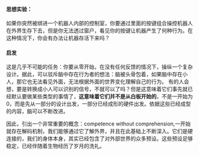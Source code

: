 #### 思想实验：
  如果你突然被绑进一个机器人内部的控制室，你要通过里面的按键组合操控机器人在外界生存下去，但是你无法透过窗户，看见你的按键让机器产生了何种行为。在这种情况下，你会有办法让机器存活下来吗？
#### 启发
  这是几乎不可能的任务：你要从零开始，在没有任何反馈的情况下，操纵一个复杂设计。据此，可以驳斥脑中存在行为者的想法：脑被头骨包着，如果脑中存在小人，那它也无法看见外面，无法根据外面的世界变化理解自己的行为。
  有的人会想，要是转换成小人可以识别的信号，不就可以了吗？但是这意味着它们事先就已经默认要做某些类型的事情了，**这意味着它们并不是从白板开始的**，不是一开始为0，而是先从一部分的设计出发，一部分已经成形的硬件出发。依据这些已经成型的内容，脑可以不断改进。
  
  因此，引出一个非常重要的概念：competence without comprehension,一开始就存在解码机制，我们能够通过它了解外界，并且在此基础上不断深入。它们是硬连接的，我们的身体本身，其实已经包含了对外部世界的众多预设。这些预设足够稳定，已经伴随着生物经历了岁月的洗礼。